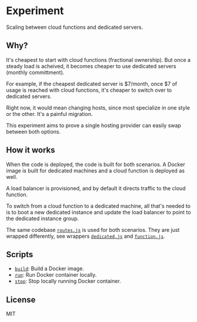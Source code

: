 # Experiment

Scaling between cloud functions and dedicated servers.

## Why?

It's cheapest to start with cloud functions (fractional ownership). But once a steady load is acheived, it becomes cheaper to use dedicated servers (monthly committment).

For example, if the cheapest dedicated server is $7/month, once $7 of usage is reached with cloud functions, it's cheaper to switch over to dedicated servers.

Right now, it would mean changing hosts, since most specialize in one style or the other. It's a painful migration.

This experiment aims to prove a single hosting provider can easily swap between both options.

## How it works

When the code is deployed, the code is built for both scenarios. A Docker image is built for dedicated machines and a cloud function is deployed as well.

A load balancer is provisioned, and by default it directs traffic to the cloud function.

To switch from a cloud function to a dedicated machine, all that's needed to is to boot a new dedicated instance and update the load balancer to point to the dedicated instance group.

The same codebase [`routes.js`](/routes.js) is used for both scenarios. They are just wrapped differently, see wrappers [`dedicated.js`](/dedicated.js) and [`function.js`](/function.js).

## Scripts

- [`build`](/scripts/build.sh): Build a Docker image.
- [`run`](/scripts/run.sh): Run Docker container locally.
- [`stop`](/scripts/stop.sh): Stop locally running Docker container.

## License

MIT
